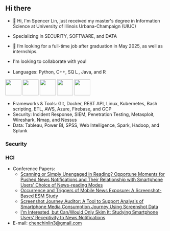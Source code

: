 ## Hi there


- 👋 Hi, I'm Spencer Lin, just received my master's degree in Information Science at University of Illinois Urbana-Champaign (UIUC)
- Specializing in SECURITY, SOFTWARE, and DATA
- 👀 I’m looking for a full-time job after graduation in May 2025, as well as internships.
- I'm looking to collaborate with you!


- Languages: Python, C++, SQＬ, Java, and R
<div align="left">
<img src="https://cdn.jsdelivr.net/gh/devicons/devicon@latest/icons/python/python-original-wordmark.svg" height="50" />
<img src="https://cdn.jsdelivr.net/gh/devicons/devicon@latest/icons/cplusplus/cplusplus-original.svg" height="50" />
<img src="https://cdn.jsdelivr.net/gh/devicons/devicon@latest/icons/azuresqldatabase/azuresqldatabase-original.svg" height="50"/>
<img src="https://cdn.jsdelivr.net/gh/devicons/devicon@latest/icons/java/java-original-wordmark.svg" height="50" />
<img src="https://cdn.jsdelivr.net/gh/devicons/devicon@latest/icons/go/go-original-wordmark.svg" height="50" />
</div>
          
- Frameworks & Tools: Git, Docker, REST API, Linux, Kubernetes, Bash scripting, ETL, AWS, Azure, Firebase, and GCP
- Security: Incident Response, SIEM, Penetration Testing, Metasploit, Wireshark, Nmap, and Nessus
- Data: Tableau, Power BI, SPSS, Web Intelligence, Spark, Hadoop, and Splunk

### Security


### HCI
- Conference Papers:
  - [Scanning or Simply Unengaged in Reading? Opportune Moments for Pushed News Notifications and Their Relationship with Smartphone Users' Choice of News-reading Modes](https://dl.acm.org/doi/abs/10.1145/3604268)
  - [Occurrence and Triggers of Mobile News Exposure: A Screenshot-Based ESM Study](https://dl.acm.org/doi/abs/10.1145/3460418.3479291)
  - [Screenshot Journey Auditor: A Tool to Support Analysis of Smartphone Media Consumption Journey Using Screenshot Data](https://dl.acm.org/doi/abs/10.1145/3500868.3559456)
  - [I’m Interested, but Can/Would Only Skim It: Studying Smartphone Users’ Receptivity to News Notifications](https://dl.acm.org/doi/abs/10.1145/3460418.3479292)
- E-mail: chenchinlin3@gmail.com




<!--
**koalaonbed/koalaonbed** is a ✨ _special_ ✨ repository because its `README.md` (this file) appears on your GitHub profile.

Here are some ideas to get you started:

- 🔭 I’m currently working on ...
- 🌱 I’m currently learning ...
- 👯 I’m looking to collaborate on ...
- 🤔 I’m looking for help with ...
- 💬 Ask me about ...
- 📫 How to reach me: ...
- 😄 Pronouns: ...
- ⚡ Fun fact: ...
-->
